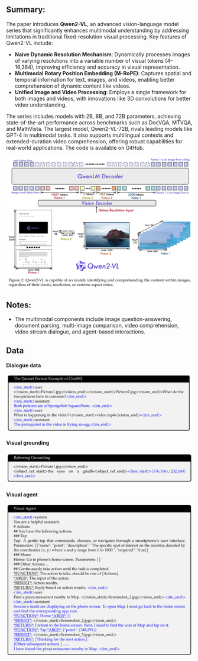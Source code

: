 ---
---


## Summary:

The paper introduces **Qwen2-VL**, an advanced vision-language model series that significantly enhances multimodal understanding by addressing limitations in traditional fixed-resolution visual processing. Key features of Qwen2-VL include:

- **Naive Dynamic Resolution Mechanism**: Dynamically processes images of varying resolutions into a variable number of visual tokens (4–16,384), improving efficiency and accuracy in visual representation.
- **Multimodal Rotary Position Embedding (M-RoPE)**: Captures spatial and temporal information for text, images, and videos, enabling better comprehension of dynamic content like videos.
- **Unified Image and Video Processing**: Employs a single framework for both images and videos, with innovations like 3D convolutions for better video understanding.

The series includes models with 2B, 8B, and 72B parameters, achieving state-of-the-art performance across benchmarks such as DocVQA, MTVQA, and MathVista. The largest model, Qwen2-VL-72B, rivals leading models like GPT-4 in multimodal tasks. It also supports multilingual contexts and extended-duration video comprehension, offering robust capabilities for real-world applications. The code is available on GitHub.

![](attachments/08a7fc479b51e31b28202de7d7c7e35a_MD5.jpeg)

## Notes:
- The multimodal components include image question-answering, document parsing, multi-image comparison, video comprehension, video stream dialogue, and agent-based interactions.

## Data

#### Dialogue data
![](attachments/8209cd184426674da6739aabc09cb36a_MD5.jpeg)
#### Visual grounding
![](attachments/6edaca2f45aa915aedfce4c67f72d8a3_MD5.jpeg)

#### Visual agent
![](attachments/d27f21dbdd67b30c7cc8bef4a4a91e38_MD5.jpeg)



